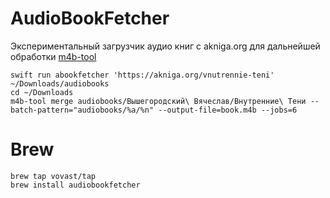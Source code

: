 # AudioBookFetcher

Экспериментальный загрузчик аудио книг с akniga.org для дальнейшей обработки [m4b-tool](https://github.com/sandreas/m4b-tool)

```shell
swift run abookfetcher 'https://akniga.org/vnutrennie-teni' ~/Downloads/audiobooks
cd ~/Downloads
m4b-tool merge audiobooks/Вышегородский\ Вячеслав/Внутренние\ Тени --batch-pattern="audiobooks/%a/%n" --output-file=book.m4b --jobs=6
```

# Brew
```
brew tap vovast/tap
brew install audiobookfetcher
```
